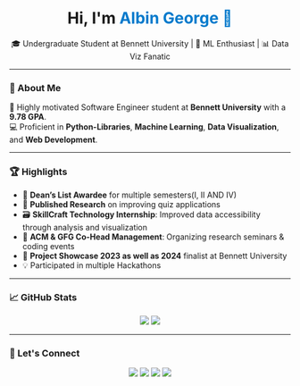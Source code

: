 <h1 align="center">Hi, I'm <span style="color:#007ACC">Albin George 👋</span></h1>

<p align="center">
  🎓 Undergraduate Student at Bennett University | 🧠 ML Enthusiast | 📊 Data Viz Fanatic  
</p>

---

### 🚀 About Me

🎯 Highly motivated Software Engineer student at **Bennett University** with a **9.78 GPA**.  
💻 Proficient in **Python-Libraries**, **Machine Learning**, **Data Visualization**, and **Web Development**.  


---

### 🏆 Highlights

- 🧠 **Dean’s List Awardee** for multiple semesters(I, II AND IV)  
- 🧪 **Published Research** on improving quiz applications  
- 🗃️ **SkillCraft Technology Internship**: Improved data accessibility through analysis and visualization   
- 🎤 **ACM & GFG Co-Head Management**: Organizing research seminars & coding events  
- 🌟 **Project Showcase 2023 as well as 2024** finalist at Bennett University
- 💡  Participated in multiple Hackathons

---

### 📈 GitHub Stats

<p align="center">
  <img src="https://github-readme-stats.vercel.app/api?username=albingeorge&show_icons=true&theme=radical" />
  <img src="https://github-readme-streak-stats.herokuapp.com/?user=albingeorge&theme=radical" />
</p>

---

### 🔗 Let's Connect

<p align="center">
  <a href="www.linkedin.com/in/georgealbin"><img src="https://img.shields.io/badge/LinkedIn-blue?style=for-the-badge&logo=linkedin" /></a>
  <a href="georgealbin58@gmail.com"><img src="https://img.shields.io/badge/Email-grey?style=for-the-badge&logo=gmail" /></a>
  <a href="https://albingeorge.github.io"><img src="https://img.shields.io/badge/Portfolio-black?style=for-the-badge&logo=firefox-browser" /></a>
  <a href="https://leetcode.com/u/albinwise/"><img src="https://img.shields.io/badge/LeetCode-orange?style=for-the-badge&logo=leetcode" /></a>
</p>


